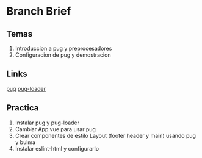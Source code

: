 # Branch Brief

## Temas

1. Introduccion a pug y preprocesadores
2. Configuracion de pug y demostracion


## Links

[pug](http://sass-lang.com)
[pug-loader](https://github.com/webpack-contrib/sass-loader)


## Practica

1. Instalar pug y pug-loader
2. Cambiar App.vue para usar pug
3. Crear componentes de estilo Layout (footer header y main) usando pug y bulma
4. Instalar eslint-html y configurarlo
